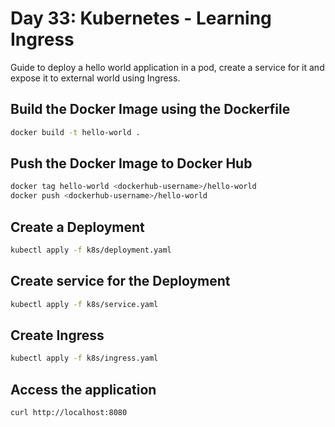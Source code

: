 # Day 33: Kubernetes - Learning Ingress

Guide to deploy a hello world application in a pod, create a service for it and expose it to external world using Ingress. 

## Build the Docker Image using the Dockerfile

```bash
docker build -t hello-world .
```

## Push the Docker Image to Docker Hub

```bash
docker tag hello-world <dockerhub-username>/hello-world
docker push <dockerhub-username>/hello-world
```

## Create a Deployment

```bash
kubectl apply -f k8s/deployment.yaml
```

## Create service for the Deployment

```bash
kubectl apply -f k8s/service.yaml
```

## Create Ingress

```bash
kubectl apply -f k8s/ingress.yaml
```

## Access the application

```bash
curl http://localhost:8080
```




